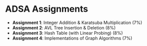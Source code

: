 # ADSA Assignments
- **Assignment 1**: Integer Addition & Karatsuba Multiplication (7%)
- **Assignment 2**: AVL Tree Insertion & Deletion (8%)
- **Assignment 3**: Hash Table (with Linear Probing) (8%)
- **Assignment 4**: Implementations of Graph Algorithms (7%)